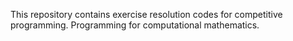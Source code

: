 This repository contains exercise resolution codes for competitive programming. Programming for computational mathematics.
